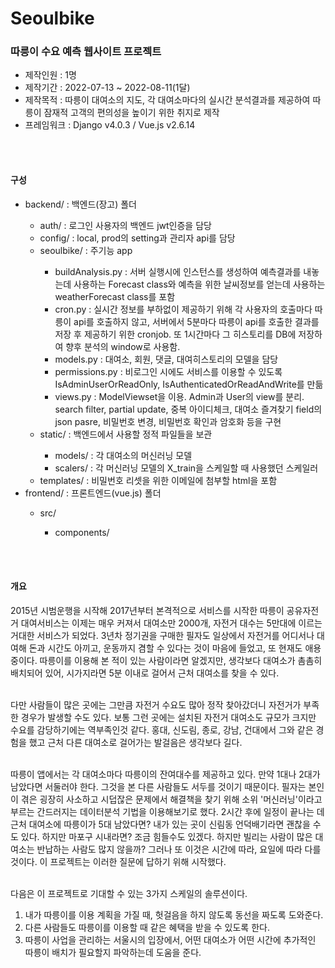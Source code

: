# Seoulbike
<h3>따릉이 수요 예측 웹사이트 프로젝트</h3>

<ul>
<li>제작인원 : 1명</li>
<li>제작기간 : 2022-07-13 ~ 2022-08-11(1달)</li>
<li>제작목적 : 따릉이 대여소의 지도, 각 대여소마다의 실시간 분석결과를 제공하여 따릉이 잠재적 고객의 편의성을 높이기 위한 취지로 제작</li>
<li>프레임워크 : Django v4.0.3 / Vue.js v2.6.14</li>

</ul>
<br/>
<br/>
<h4>구성</h4>
<ul>
<li>backend/ :   백엔드(장고) 폴더</li>
    <ul>
    <li>auth/ :     로그인 사용자의 백엔드 jwt인증을 담당</li>
    <li>config/ :   local, prod의 setting과 관리자 api를 담당</li>
    <li>seoulbike/ :     주기능 app</li>
        <ul>
        <li>buildAnalysis.py :   서버 실행시에 인스턴스를 생성하여 예측결과를 내놓는데 사용하는 Forecast class와 예측을 위한 날씨정보를 얻는데 사용하는 weatherForecast class를 포함</li>
        <li>cron.py :   실시간 정보를 부하없이 제공하기 위해 각 사용자의 호출마다 따릉이 api를 호출하지 않고, 서버에서 5분마다 따릉이 api를 호출한 결과를 저장 후 제공하기 위한 cronjob. 또 1시간마다 그 히스토리를 DB에 저장하여 향후 분석의 window로 사용함.</li>
        <li>models.py :  대여소, 회원, 댓글, 대여히스토리의 모델을 담당</li>
        <li>permissions.py :  비로그인 시에도 서비스를 이용할 수 있도록 IsAdminUserOrReadOnly, IsAuthenticatedOrReadAndWrite를 만듦</li>
        <li>views.py :  ModelViewset을 이용. Admin과 User의 view를 분리. search filter, partial update, 중복 아이디체크, 대여소 즐겨찾기 field의 json pasre, 비밀번호 변경, 비밀번호 확인과 암호화 등을 구현</li>
        </ul>
    <li>static/ :  백엔드에서 사용할 정적 파일들을 보관</li>
         <ul>
        <li>models/ :  각 대여소의 머신러닝 모델</li>
        <li>scalers/ :  각 머신러닝 모델의 X_train을 스케일할 때 사용했던 스케일러</li>
        </ul>
    <li>templates/ :  비밀번호 리셋을 위한 이메일에 첨부할 html을 포함</li>
    </ul>
<li>frontend/ : 프론트엔드(vue.js) 폴더</li>
    <ul>
    <li>src/</li>
        <ul>
        <li>components/</li>
        </ul>
    </ul>
</ul>
<br/>
<br/>
<h4>개요</h4>
2015년 시범운행을 시작해 2017년부터 본격적으로 서비스를 시작한 따릉이 공유자전거 대여서비스는 이제는 매우 커져서
대여소만 2000개, 자전거 대수는 5만대에 이르는 거대한 서비스가 되었다. 3년차 정기권을 구매한 필자도 일상에서 자전거를 어디서나 대여해 
돈과 시간도 아끼고, 운동까지 겸할 수 있다는 것이 마음에 들었고, 또 현재도 애용중이다. 따릉이를 이용해 본 적이 있는
사람이라면 알겠지만, 생각보다 대여소가 촘촘히 배치되어 있어, 시가지라면 5분 이내로 걸어서 근처 대여소를 찾을 수 있다.<br/><br/>

다만 사람들이 많은 곳에는 그만큼 자전거 수요도 많아 정작 찾아갔더니 자전거가 부족한 경우가 발생할 수도 있다.
보통 그런 곳에는 설치된 자전거 대여소도 규모가 크지만 수요를 감당하기에는 역부족인것 같다.
홍대, 신도림, 종로, 강남, 건대에서 그와 같은 경험을 했고 근처 다른 대여소로 걸어가는 발걸음은 생각보다 길다.<br/><br/>

따릉이 앱에서는 각 대여소마다 따릉이의 잔여대수를 제공하고 있다. 만약 1대나 2대가 남았다면 서둘러야 한다.
그것을 본 다른 사람들도 서두를 것이기 때문이다. 필자는 본인이 겪은 굉장히 사소하고 시덥잖은 문제에서 해결책을 찾기 위해
소위 '머신러닝'이라고 부르는 간드러지는 데이터분석 기법을 이용해보기로 했다. 2시간 후에 일정이 끝나는 데 근처 대여소에 따릉이가 5대 남았다면? 
내가 있는 곳이 신림동 언덕배기라면 괜찮을 수도 있다. 하지만 마포구 시내라면? 조금 힘들수도 있겠다. 하지만 빌리는 사람이 많은 대여소는 반납하는 사람도 많지
않을까? 그러나 또 이것은 시간에 따라, 요일에 따라 다를 것이다. 이 프로젝트는 이러한
질문에 답하기 위해 시작했다.<br/><br/>

다음은 이 프로젝트로 기대할 수 있는 3가지 스케일의 솔루션이다.<br/>
<ol>
<li>내가 따릉이를 이용 계획을 가질 때, 헛걸음을 하지 않도록 동선을 짜도록 도와준다.</li>
<li>다른 사람들도 따릉이를 이용할 때 같은 혜택을 받을 수 있도록 한다.</li>
<li>따릉이 사업을 관리하는 서울시의 입장에서, 어떤 대여소가 어떤 시간에 추가적인 따릉이 배치가 필요할지 파악하는데 도움을 준다.</li>
</ol>

    

